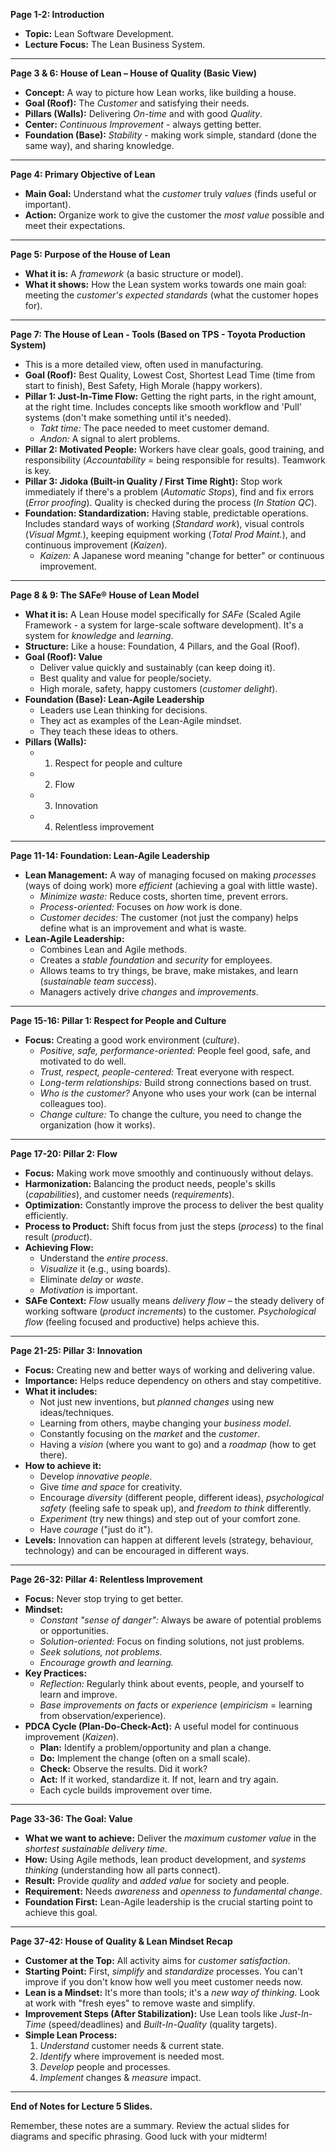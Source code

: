 

**Page 1-2: Introduction**

*   **Topic:** Lean Software Development.
*   **Lecture Focus:** The Lean Business System.

---

**Page 3 & 6: House of Lean – House of Quality (Basic View)**

*   **Concept:** A way to picture how Lean works, like building a house.
*   **Goal (Roof):** The *Customer* and satisfying their needs.
*   **Pillars (Walls):** Delivering *On-time* and with good *Quality*.
*   **Center:** *Continuous Improvement* - always getting better.
*   **Foundation (Base):** *Stability* - making work simple, standard (done the same way), and sharing knowledge.

---

**Page 4: Primary Objective of Lean**

*   **Main Goal:** Understand what the *customer* truly *values* (finds useful or important).
*   **Action:** Organize work to give the customer the *most value* possible and meet their expectations.

---

**Page 5: Purpose of the House of Lean**

*   **What it is:** A *framework* (a basic structure or model).
*   **What it shows:** How the Lean system works towards one main goal: meeting the *customer's expected standards* (what the customer hopes for).

---

**Page 7: The House of Lean - Tools (Based on TPS - Toyota Production System)**

*   This is a more detailed view, often used in manufacturing.
*   **Goal (Roof):** Best Quality, Lowest Cost, Shortest Lead Time (time from start to finish), Best Safety, High Morale (happy workers).
*   **Pillar 1: Just-In-Time Flow:** Getting the right parts, in the right amount, at the right time. Includes concepts like smooth workflow and 'Pull' systems (don't make something until it's needed).
    *   *Takt time:* The pace needed to meet customer demand.
    *   *Andon:* A signal to alert problems.
*   **Pillar 2: Motivated People:** Workers have clear goals, good training, and responsibility (*Accountability* = being responsible for results). Teamwork is key.
*   **Pillar 3: Jidoka (Built-in Quality / First Time Right):** Stop work immediately if there's a problem (*Automatic Stops*), find and fix errors (*Error proofing*). Quality is checked during the process (*In Station QC*).
*   **Foundation: Standardization:** Having stable, predictable operations. Includes standard ways of working (*Standard work*), visual controls (*Visual Mgmt.*), keeping equipment working (*Total Prod Maint.*), and continuous improvement (*Kaizen*).
    *   *Kaizen:* A Japanese word meaning "change for better" or continuous improvement.

---

**Page 8 & 9: The SAFe® House of Lean Model**

*   **What it is:** A Lean House model specifically for *SAFe* (Scaled Agile Framework - a system for large-scale software development). It's a system for *knowledge* and *learning*.
*   **Structure:** Like a house: Foundation, 4 Pillars, and the Goal (Roof).
*   **Goal (Roof): Value**
    *   Deliver value quickly and sustainably (can keep doing it).
    *   Best quality and value for people/society.
    *   High morale, safety, happy customers (*customer delight*).
*   **Foundation (Base): Lean-Agile Leadership**
    *   Leaders use Lean thinking for decisions.
    *   They act as examples of the Lean-Agile mindset.
    *   They teach these ideas to others.
*   **Pillars (Walls):**
    *   1. Respect for people and culture
    *   2. Flow
    *   3. Innovation
    *   4. Relentless improvement

---

**Page 11-14: Foundation: Lean-Agile Leadership**

*   **Lean Management:** A way of managing focused on making *processes* (ways of doing work) more *efficient* (achieving a goal with little waste).
    *   *Minimize waste:* Reduce costs, shorten time, prevent errors.
    *   *Process-oriented:* Focuses on *how* work is done.
    *   *Customer decides:* The customer (not just the company) helps define what is an improvement and what is waste.
*   **Lean-Agile Leadership:**
    *   Combines Lean and Agile methods.
    *   Creates a *stable foundation* and *security* for employees.
    *   Allows teams to try things, be brave, make mistakes, and learn (*sustainable team success*).
    *   Managers actively drive *changes* and *improvements*.

---

**Page 15-16: Pillar 1: Respect for People and Culture**

*   **Focus:** Creating a good work environment (*culture*).
    *   *Positive, safe, performance-oriented:* People feel good, safe, and motivated to do well.
    *   *Trust, respect, people-centered:* Treat everyone with respect.
    *   *Long-term relationships:* Build strong connections based on trust.
    *   *Who is the customer?* Anyone who uses your work (can be internal colleagues too).
    *   *Change culture:* To change the culture, you need to change the organization (how it works).

---

**Page 17-20: Pillar 2: Flow**

*   **Focus:** Making work move smoothly and continuously without delays.
*   **Harmonization:** Balancing the product needs, people's skills (*capabilities*), and customer needs (*requirements*).
*   **Optimization:** Constantly improve the process to deliver the best quality efficiently.
*   **Process to Product:** Shift focus from just the steps (*process*) to the final result (*product*).
*   **Achieving Flow:**
    *   Understand the *entire process*.
    *   *Visualize* it (e.g., using boards).
    *   Eliminate *delay* or *waste*.
    *   *Motivation* is important.
*   **SAFe Context:** *Flow* usually means *delivery flow* – the steady delivery of working software (*product increments*) to the customer. *Psychological flow* (feeling focused and productive) helps achieve this.

---

**Page 21-25: Pillar 3: Innovation**

*   **Focus:** Creating new and better ways of working and delivering value.
*   **Importance:** Helps reduce dependency on others and stay competitive.
*   **What it includes:**
    *   Not just new inventions, but *planned changes* using new ideas/techniques.
    *   Learning from others, maybe changing your *business model*.
    *   Constantly focusing on the *market* and the *customer*.
    *   Having a *vision* (where you want to go) and a *roadmap* (how to get there).
*   **How to achieve it:**
    *   Develop *innovative people*.
    *   Give *time and space* for creativity.
    *   Encourage *diversity* (different people, different ideas), *psychological safety* (feeling safe to speak up), and *freedom to think* differently.
    *   *Experiment* (try new things) and step out of your comfort zone.
    *   Have *courage* ("just do it").
*   **Levels:** Innovation can happen at different levels (strategy, behaviour, technology) and can be encouraged in different ways.

---

**Page 26-32: Pillar 4: Relentless Improvement**

*   **Focus:** Never stop trying to get better.
*   **Mindset:**
    *   *Constant "sense of danger":* Always be aware of potential problems or opportunities.
    *   *Solution-oriented:* Focus on finding solutions, not just problems.
    *   *Seek solutions, not problems.*
    *   *Encourage growth and learning.*
*   **Key Practices:**
    *   *Reflection:* Regularly think about events, people, and yourself to learn and improve.
    *   *Base improvements on facts* or *experience* (*empiricism* = learning from observation/experience).
*   **PDCA Cycle (Plan-Do-Check-Act):** A useful model for continuous improvement (*Kaizen*).
    *   **Plan:** Identify a problem/opportunity and plan a change.
    *   **Do:** Implement the change (often on a small scale).
    *   **Check:** Observe the results. Did it work?
    *   **Act:** If it worked, standardize it. If not, learn and try again.
    *   Each cycle builds improvement over time.

---

**Page 33-36: The Goal: Value**

*   **What we want to achieve:** Deliver the *maximum customer value* in the *shortest sustainable delivery time*.
*   **How:** Using Agile methods, lean product development, and *systems thinking* (understanding how all parts connect).
*   **Result:** Provide *quality* and *added value* for society and people.
*   **Requirement:** Needs *awareness* and *openness to fundamental change*.
*   **Foundation First:** Lean-Agile leadership is the crucial starting point to achieve this goal.

---

**Page 37-42: House of Quality & Lean Mindset Recap**

*   **Customer at the Top:** All activity aims for *customer satisfaction*.
*   **Starting Point:** First, *simplify* and *standardize* processes. You can't improve if you don't know how well you meet customer needs now.
*   **Lean is a Mindset:** It's more than tools; it's a *new way of thinking*. Look at work with "fresh eyes" to remove waste and simplify.
*   **Improvement Steps (After Stabilization):** Use Lean tools like *Just-In-Time* (speed/deadlines) and *Built-In-Quality* (quality targets).
*   **Simple Lean Process:**
    1.  *Understand* customer needs & current state.
    2.  *Identify* where improvement is needed most.
    3.  *Develop* people and processes.
    4.  *Implement* changes & *measure* impact.

---

**End of Notes for Lecture 5 Slides.**

Remember, these notes are a summary. Review the actual slides for diagrams and specific phrasing. Good luck with your midterm!